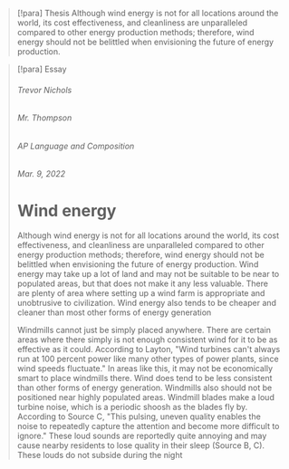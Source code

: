 > [!para] Thesis
> Although wind energy is not for all locations around the world, its cost effectiveness, and cleanliness are unparalleled compared to other energy production methods; therefore, wind energy should not be belittled when envisioning the future of energy production.

> [!para] Essay
> ###### Trevor Nichols
> ###### Mr. Thompson
> ###### AP Language and Composition
> ###### Mar. 9, 2022
> 
> # Wind energy
> 
> Although wind energy is not for all locations around the world, its cost effectiveness, and cleanliness are unparalleled compared to other energy production methods; therefore, wind energy should not be belittled when envisioning the future of energy production. Wind energy may take up a lot of land and may not be suitable to be near to populated areas, but that does not make it any less valuable. There are plenty of area where setting up a wind farm is appropriate and unobtrusive to civilization. Wind energy also tends to be cheaper and cleaner than most other forms of energy generation
> 
> Windmills cannot just be simply placed anywhere. There are certain areas where there simply is not enough consistent wind for it to be as effective as it could. According to Layton, "Wind turbines can't always run at 100 percent power like many other types of power plants, since wind speeds fluctuate." In areas like this, it may not be economically smart to place windmills there. Wind does tend to be less consistent than other forms of energy generation. Windmills also should not be positioned near highly populated areas. Windmill blades make a loud turbine noise, which is a periodic shoosh as the blades fly by. According to Source C, "This pulsing, uneven quality enables the noise to repeatedly capture the attention and become more difficult to ignore." These loud sounds are reportedly quite annoying and may cause nearby residents to lose quality in their sleep (Source B, C). These louds do not subside during the night